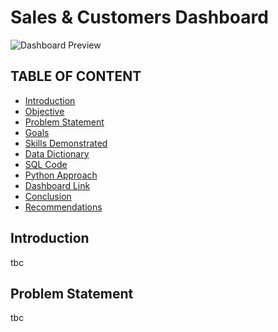 # Sales & Customers Dashboard

![Dashboard Preview]([https://link-la-imaginea-ta.png](https://public.tableau.com/app/profile/bianca.popescu/viz/SalesDashboard_17612430350950/SalesDashboard))

## TABLE OF CONTENT
- [Introduction](#introduction)
- [Objective](#objective)
- [Problem Statement](#problem-statement)
- [Goals](#goals)
- [Skills Demonstrated](#skills-demonstrated)
- [Data Dictionary](#data-dictionary)
- [SQL Code](#sql-code)
- [Python Approach](#python-approach)
- [Dashboard Link](#dashboard-link)
- [Conclusion](#conclusion)
- [Recommendations](#recommendations)

## Introduction
tbc

## Problem Statement
tbc
